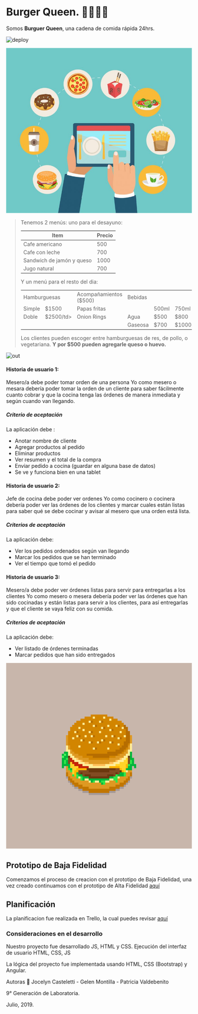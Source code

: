 # Burger Queen. 🍔🍟🥤🥪

Somos **Burguer Queen**, una cadena de comida rápida 24hrs.

![deploy](https://scl009-burger-queen.firebaseapp.com/ )

![hamburguesa](./src/assets/img/pedido.jpg )


>
> Tenemos 2 menús: uno para el desayuno:
>
> | Item                      |Precio|
> |---------------------------|------|
> | Cafe americano            | 500  |
> | Cafe con leche            | 700  |
> | Sandwich de jamón y queso | 1000 |
> | Jugo natural              | 700  |
>
> Y un menú para el resto del dia:
>
> <table width="100%">
>   <tbody>
>     <tr>
>       <td colspan="2" rowspan="1">Hamburguesas</td>
>       <td>Acompañamientos ($500)</td>
>       <td colspan="3" rowspan="1">Bebidas</td>
>     </tr>
>     <tr>
>       <td>Simple</td>
>       <td>$1500</td>
>       <td>Papas fritas</td>
>       <td></td>
>       <td>500ml</td>
>       <td>750ml</td>
>     </tr>
>     <tr>
>       <td>Doble</td>
>       <td>$2500/td>
>       <td>Onion Rings</td>
>       <td>Agua</td>
>       <td>$500</td>
>       <td>$800</td>
>     </tr>
>     <tr>
>       <td></td>
>       <td></td>
>       <td></td>
>       <td>Gaseosa</td>
>       <td>$700</td>
>       <td>$1000</td>
>     </tr>
>   </tbody>
> </table>
>
> Los clientes pueden escoger entre hamburguesas de res, de pollo, o vegetariana.
> **Y por $500 pueden agregarle queso o huevo.**





![out](https://user-images.githubusercontent.com/110297/45984241-b8b51c00-c025-11e8-8fa4-a390016bee9d.gif)


#### Historia de usuario 1:

Mesero/a debe poder tomar orden de una persona
Yo como mesero o mesara debería poder tomar la orden de un cliente para saber
fácilmente cuanto cobrar y que la cocina tenga las órdenes de manera inmediata
y según cuando van llegando.

##### Criterio de aceptación

La aplicación debe :
  * Anotar nombre de cliente
  * Agregar productos al pedido
  * Eliminar productos
  * Ver resumen y el total de la compra
  * Enviar pedido a cocina (guardar en alguna base de datos)
  * Se ve y funciona bien en una tablet


#### Historia de usuario 2:

Jefe de cocina debe poder ver ordenes
Yo como cocinero o cocinera debería poder ver las órdenes de los clientes y
marcar cuales están listas para saber qué se debe cocinar y avisar al mesero
que una orden está lista.

##### Criterios de aceptación

La aplicación debe:
  * Ver los pedidos ordenados según van llegando
  * Marcar los pedidos que se han terminado
  * Ver el tiempo que tomó el pedido


#### Historia de usuario 3:
 
Mesero/a debe poder ver órdenes listas para servir para entregarlas a los clientes
Yo como mesero o mesera debería poder ver las órdenes que han sido cocinadas y
están listas para servir a los clientes, para así entregarlas y que el cliente
se vaya feliz con su comida.

##### Criterios de aceptación

La aplicación debe:
  * Ver listado de órdenes terminadas
  * Marcar pedidos que han sido entregados


![pedido](./src/assets/img/hamburger.gif )

## Prototipo de Baja Fidelidad

Comenzamos el proceso de creacion con el prototipo de Baja Fidelidad, una vez creado continuamos con el prototipo de Alta Fidelidad
[aquí](https://www.figma.com/proto/frmwsN9RDBE9lzyiNFV0J7/Prototipo-Alta-Fielidad?node-id=1%3A16&scaling=scale-down)


## Planificación 

La planificacion fue realizada en Trello, la cual puedes revisar [aquí](https://trello.com/b/cQyFkgzl/proyecto-laboratoria-scl009-burger-queen)

### Consideraciones en el desarrollo 

Nuestro proyecto fue desarrollado JS, HTML y CSS.
Ejecución del interfaz de usuario HTML, CSS, JS

La lógica del proyecto fue implementada usando HTML, CSS (Bootstrap) y Angular.


Autoras 📌
Jocelyn Casteletti - Gelen Montilla - Patricia Valdebenito

9° Generación de Laboratoria.

Julio, 2019.